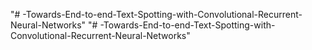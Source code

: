 "# -Towards-End-to-end-Text-Spotting-with-Convolutional-Recurrent-Neural-Networks" 
"# -Towards-End-to-end-Text-Spotting-with-Convolutional-Recurrent-Neural-Networks" 
